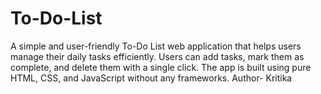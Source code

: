 # To-Do-List
A simple and user-friendly To-Do List web application that helps users manage their daily tasks efficiently. Users can add tasks, mark them as complete, and delete them with a single click. The app is built using pure HTML, CSS, and JavaScript without any frameworks.
Author- Kritika

